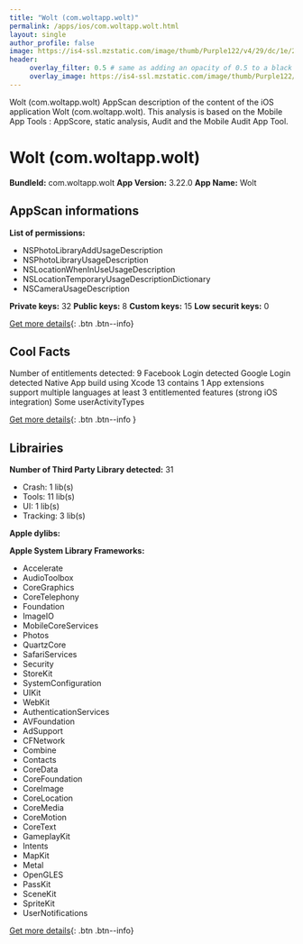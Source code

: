 ```yaml
---
title: "Wolt (com.woltapp.wolt)"
permalink: /apps/ios/com.woltapp.wolt.html
layout: single
author_profile: false
image: https://is4-ssl.mzstatic.com/image/thumb/Purple122/v4/29/dc/1e/29dc1ecb-bc1a-2933-9334-ed01b68e5e3c/AppIcon-0-1x_U007emarketing-0-5-0-0-85-220-0.png/512x512bb.jpg
header: 
     overlay_filter: 0.5 # same as adding an opacity of 0.5 to a black background
     overlay_image: https://is4-ssl.mzstatic.com/image/thumb/Purple122/v4/29/dc/1e/29dc1ecb-bc1a-2933-9334-ed01b68e5e3c/AppIcon-0-1x_U007emarketing-0-5-0-0-85-220-0.png/512x512bb.jpg
---
```

Wolt (com.woltapp.wolt) AppScan description of the content of the iOS application Wolt (com.woltapp.wolt). This analysis is based on the Mobile App Tools : AppScore, static analysis, Audit and the Mobile Audit App Tool.

# Wolt (com.woltapp.wolt)

**BundleId:** com.woltapp.wolt
**App Version:** 3.22.0
**App Name:** Wolt


## AppScan informations 

**List of permissions:** 
- NSPhotoLibraryAddUsageDescription
- NSPhotoLibraryUsageDescription
- NSLocationWhenInUseUsageDescription
- NSLocationTemporaryUsageDescriptionDictionary
- NSCameraUsageDescription
  
  
**Private keys:** 32
**Public keys:** 8
**Custom keys:** 15
**Low securit keys:** 0
  
[Get more details](/pricing.html){: .btn .btn--info}

## Cool Facts

Number of entitlements detected: 9
Facebook Login detected
Google Login detected
Native App
build using Xcode 13
contains 1 App extensions
support multiple languages
at least 3 entitlemented features (strong iOS integration)
Some userActivityTypes
  
[Get more details](/pricing.html){: .btn .btn--info }

## Librairies 
**Number of Third Party Library detected:** 31
- Crash: 1 lib(s)
- Tools: 11 lib(s)
- UI: 1 lib(s)
- Tracking: 3 lib(s)


**Apple dylibs:**


**Apple System Library Frameworks:**
- Accelerate
- AudioToolbox
- CoreGraphics
- CoreTelephony
- Foundation
- ImageIO
- MobileCoreServices
- Photos
- QuartzCore
- SafariServices
- Security
- StoreKit
- SystemConfiguration
- UIKit
- WebKit
- AuthenticationServices
- AVFoundation
- AdSupport
- CFNetwork
- Combine
- Contacts
- CoreData
- CoreFoundation
- CoreImage
- CoreLocation
- CoreMedia
- CoreMotion
- CoreText
- GameplayKit
- Intents
- MapKit
- Metal
- OpenGLES
- PassKit
- SceneKit
- SpriteKit
- UserNotifications


  
[Get more details](/pricing.html){: .btn .btn--info}

